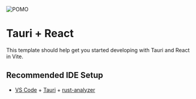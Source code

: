 ![POMO](https://i.imgur.com/GJhTtx4.png)
# Tauri + React

This template should help get you started developing with Tauri and React in Vite.

## Recommended IDE Setup

- [VS Code](https://code.visualstudio.com/) + [Tauri](https://marketplace.visualstudio.com/items?itemName=tauri-apps.tauri-vscode) + [rust-analyzer](https://marketplace.visualstudio.com/items?itemName=rust-lang.rust-analyzer)
